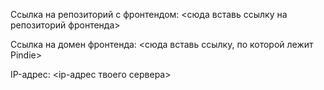 Ссылка на репозиторий с фронтендом: <сюда вставь ссылку на репозиторий фронтенда>

Ссылка на домен фронтенда: <сюда вставь ссылку, по которой лежит Pindie>

IP-адрес: <ip-адрес твоего сервера>